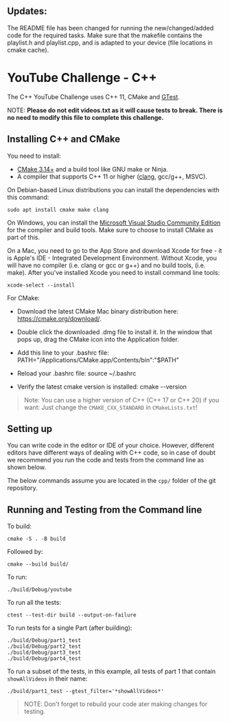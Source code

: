 ## Updates:
The README file has been changed for running the new/changed/added code for the required tasks.
Make sure that the makefile contains the playlist.h and playlist.cpp, and is adapted to your device (file locations in cmake cache).

# YouTube Challenge - C++

The C++ YouTube Challenge uses C++ 11, CMake and [GTest](https://google.github.io/googletest/).

NOTE: **Please do not edit videos.txt as it will cause tests to break. There is no need to modify this file to complete this challenge.**

## Installing C++ and CMake
You need to install:

- [CMake 3.14+](https://cmake.org/install/) and a build tool like GNU make or Ninja.
- A compiler that supports C++ 11 or higher ([clang](https://clang.llvm.org/get_started.html), gcc/g++, MSVC).

On Debian-based Linux distributions you can install the dependencies with this
command:

```shell
sudo apt install cmake make clang
```

On Windows, you can install the [Microsoft Visual Studio Community
Edition](https://visualstudio.microsoft.com/downloads/) for the compiler and
build tools. Make sure to choose to install CMake as part of this.

On a Mac, you need to go to the App Store and download Xcode for free - it is Apple's IDE - Integrated Development Environment. Without Xcode, you will have no compiler (i.e. clang or gcc or g++) and no build tools, (i.e. make).
After you've installed Xcode you need to install command line tools:

```shell
xcode-select --install
```

For CMake: 

- Download the latest CMake Mac binary distribution here: https://cmake.org/download/.

- Double click the downloaded .dmg file to install it. In the window that pops up, drag the CMake icon into the Application folder.

- Add this line to your .bashrc file: PATH="/Applications/CMake.app/Contents/bin":"$PATH"

- Reload your .bashrc file: source ~/.bashrc

- Verify the latest cmake version is installed: cmake --version

> Note: You can use a higher version of C++ (C++ 17 or C++ 20) if you want:
> Just change the `CMAKE_CXX_STANDARD` in `CMakeLists.txt`!

## Setting up

You can write code in the editor or IDE of your choice. However, different
editors have different ways of dealing with C++ code, so in case of doubt we
recommend you run the code and tests from the command line as shown below.

The below commands assume you are located in the `cpp/` folder of the git
repository.

## Running and Testing from the Command line

To build:

```shell script
cmake -S . -B build
```

Followed by:

```shell script
cmake --build build/
```

To run:

```shell script
./build/Debug/youtube
```

To run all the tests:

```shell script
ctest --test-dir build --output-on-failure
```

To run tests for a single Part (after building):

```shell script
./build/Debug/part1_test
./build/Debug/part2_test
./build/Debug/part3_test
./build/Debug/part4_test
```

To run a subset of the tests, in this example, all tests of part 1 that contain
`showAllVideos` in their name:

```shell script
./build/part1_test --gtest_filter='*showAllVideos*'
```

> NOTE: Don't forget to rebuild your code ater making changes for testing.
